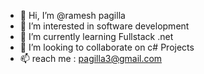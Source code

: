 - 👋 Hi, I’m @ramesh pagilla
- 👀 I’m interested in software development
- 🌱 I’m currently learning Fullstack .net
- 💞️ I’m looking to collaborate on c# Projects
- 📫 reach me : pagilla3@gmail.com

<!---
ramspagilla/ramspagilla is a ✨ special ✨ repository because its `README.md` (this file) appears on your GitHub profile.
You can click the Preview link to take a look at your changes.
--->
